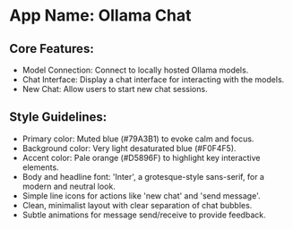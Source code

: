 # **App Name**: Ollama Chat

## Core Features:

- Model Connection: Connect to locally hosted Ollama models.
- Chat Interface: Display a chat interface for interacting with the models.
- New Chat: Allow users to start new chat sessions.

## Style Guidelines:

- Primary color: Muted blue (#79A3B1) to evoke calm and focus.
- Background color: Very light desaturated blue (#F0F4F5).
- Accent color: Pale orange (#D5896F) to highlight key interactive elements.
- Body and headline font: 'Inter', a grotesque-style sans-serif, for a modern and neutral look.
- Simple line icons for actions like 'new chat' and 'send message'.
- Clean, minimalist layout with clear separation of chat bubbles.
- Subtle animations for message send/receive to provide feedback.